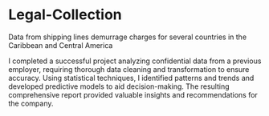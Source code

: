# Legal-Collection
Data from shipping lines demurrage charges for several countries in the Caribbean and Central America

I completed a successful project analyzing confidential data from a previous employer, requiring thorough data cleaning and transformation to ensure accuracy. Using statistical techniques, I identified patterns and trends and developed predictive models to aid decision-making. The resulting comprehensive report provided valuable insights and recommendations for the company.
